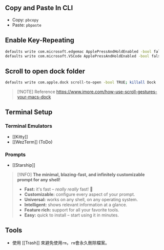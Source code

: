 ## Copy and Paste In CLI

* Copy: `pbcopy`
* Paste: `pbpaste`
 
## Enable Key-Repeating

```bash
defaults write com.microsoft.edgemac ApplePressAndHoldEnabled -bool false # For Edge
defaults write com.microsoft.VSCode ApplePressAndHoldEnabled -bool false  # For VS Code
```

## Scroll to open dock folder

```bash
defaults write com.apple.dock scroll-to-open -bool TRUE; killall Dock
```

> [!NOTE] Reference
> https://www.imore.com/how-use-scroll-gestures-your-macs-dock


## Terminal Setup

### Terminal Emulators

- [[Kitty]]
- [[WezTerm]] (ToDo)

### Prompts

- [[Starship]]

> [!INFO]
> **The minimal, blazing-fast, and infinitely customizable prompt for any shell!**
> - **Fast:** it's fast – _really really_ fast! 🚀
> -   **Customizable:** configure every aspect of your prompt.
> -   **Universal:** works on any shell, on any operating system.
> -   **Intelligent:** shows relevant information at a glance.
> -   **Feature rich:** support for all your favorite tools.
> -   **Easy:** quick to install – start using it in minutes.

## Tools

- 使用 [[Trash]]  來避免使用`rm`，`rm`會永久刪除檔案。